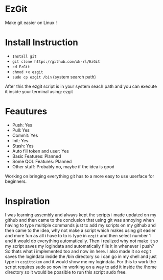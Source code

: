 # EzGit
Make git easier on Linux !

# Install Instruction
- ```Install git```
- ```git clone https://github.com/xk-rl/EzGit```
- ```cd EzGit```
- ```chmod +x ezgit```
- ```sudo cp ezgit /bin``` (system search path)

After this the ezgit script is in your system seach path and you can execute it inside your terminal using: ezgit

# Feautures
- Push: Yes
- Pull: Yes
- Commit: Yes
- Init: Yes
- Stash: Yes
- Auto fill token and user: Yes
- Basic Features: Planned
- Some QOL Features: Planned
- Other stuff: Probably no, maybe if the idea is good

Working on bringing everything git has to a more easy to use userface for beginners.

# Inspiration
I was learning assembly and always kept the scripts i made updated on my github and then came to the conclusion that using git was annoying when having to type multiple commands just to add my scripts on my github and then came to the idea, why not make a script which makes using git easier and more fun as all i have to to is type in ```ezgit``` and then select number 1 and it would do everything automatically. Then i realized why not make it so my script saves my logindata and automatically fills it in whenever i push? So thats what i implemented too and now im here. I also made it so ezgit saves the logindata inside the /bin directory so i can go in my shell and just type in ```ezgittoken``` and it would show me my logindata. For this to work the script requires sudo so now im working on a way to add it inside the /home directory so it would be possible to run this script sudo free.
